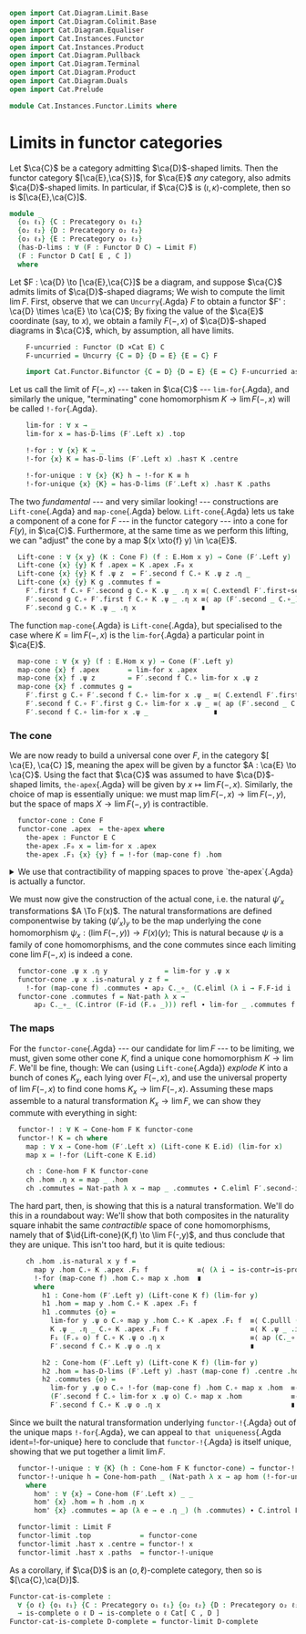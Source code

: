 ```agda
open import Cat.Diagram.Limit.Base
open import Cat.Diagram.Colimit.Base
open import Cat.Diagram.Equaliser
open import Cat.Instances.Functor
open import Cat.Instances.Product
open import Cat.Diagram.Pullback
open import Cat.Diagram.Terminal
open import Cat.Diagram.Product
open import Cat.Diagram.Duals
open import Cat.Prelude

module Cat.Instances.Functor.Limits where
```

# Limits in functor categories

Let $\ca{C}$ be a category admitting $\ca{D}$-shaped limits. Then the
functor category $[\ca{E},\ca{S}]$, for $\ca{E}$ _any_ category, also
admits $\ca{D}$-shaped limits. In particular, if $\ca{C}$ is
$(\iota,\kappa)$-complete, then so is $[\ca{E},\ca{C}]$.

```agda
module _
  {o₁ ℓ₁} {C : Precategory o₁ ℓ₁}
  {o₂ ℓ₂} {D : Precategory o₂ ℓ₂}
  {o₃ ℓ₃} {E : Precategory o₃ ℓ₃}
  (has-D-lims : ∀ (F : Functor D C) → Limit F)
  (F : Functor D Cat[ E , C ])
  where
```

<!--
```agda
  open Cone-hom
  open Terminal
  open Functor
  open Cone
  open _=>_

  import Cat.Reasoning C as C
  import Cat.Reasoning D as D
  import Cat.Reasoning E as E

  private
    module F = Functor F
```
-->

Let $F : \ca{D} \to [\ca{E},\ca{C}]$ be a diagram, and suppose $\ca{C}$
admits limits of $\ca{D}$-shaped diagrams; We wish to compute the limit
$\lim F$. First, observe that we can `Uncurry`{.Agda} $F$ to obtain a
functor $F' : \ca{D} \times \ca{E} \to \ca{C}$; By fixing the value of
the $\ca{E}$ coordinate (say, to $x$), we obtain a family $F(-, x)$ of
$\ca{D}$-shaped diagrams in $\ca{C}$, which, by assumption, all have
limits.

```agda
    F-uncurried : Functor (D ×Cat E) C
    F-uncurried = Uncurry {C = D} {D = E} {E = C} F

    import Cat.Functor.Bifunctor {C = D} {D = E} {E = C} F-uncurried as F′
```

Let us call the limit of $F(-, x)$ --- taken in $\ca{C}$ ---
`lim-for`{.Agda}, and similarly the unique, "terminating" cone
homomorphism $K \to \lim F(-, x)$ will be called `!-for`{.Agda}.

```agda
    lim-for : ∀ x → _
    lim-for x = has-D-lims (F′.Left x) .top

    !-for : ∀ {x} K → _
    !-for {x} K = has-D-lims (F′.Left x) .has⊤ K .centre

    !-for-unique : ∀ {x} {K} h → !-for K ≡ h
    !-for-unique {x} {K} = has-D-lims (F′.Left x) .has⊤ K .paths
```

The two _fundamental_ --- and very similar looking! --- constructions
are `Lift-cone`{.Agda} and `map-cone`{.Agda} below. `Lift-cone`{.Agda}
lets us take a component of a cone for $F$ --- in the functor category
--- into a cone for $F(y)$, in $\ca{C}$. Furthermore, at the same time
as we perform this lifting, we can "adjust" the cone by a map $(x
\xto{f} y) \in \ca{E}$.

```agda
  Lift-cone : ∀ {x y} (K : Cone F) (f : E.Hom x y) → Cone (F′.Left y)
  Lift-cone {x} {y} K f .apex = K .apex .F₀ x
  Lift-cone {x} {y} K f .ψ z  = F′.second f C.∘ K .ψ z .η _
  Lift-cone {x} {y} K g .commutes f =
    F′.first f C.∘ F′.second g C.∘ K .ψ _ .η x ≡⟨ C.extendl F′.first∘second ⟩
    F′.second g C.∘ F′.first f C.∘ K .ψ _ .η x ≡⟨ ap (F′.second _ C.∘_) (ap₂ C._∘_ (C.elimr (F-id (F.₀ _))) refl ∙ ap (λ e → e .η x) (K .commutes f)) ⟩
    F′.second g C.∘ K .ψ _ .η x                ∎
```

The function `map-cone`{.Agda} is `Lift-cone`{.Agda}, but specialised to
the case where $K = \lim F(-, x)$ is the `lim-for`{.Agda} a particular
point in $\ca{E}$.

```agda
  map-cone : ∀ {x y} (f : E.Hom x y) → Cone (F′.Left y)
  map-cone {x} f .apex       = lim-for x .apex
  map-cone {x} f .ψ z        = F′.second f C.∘ lim-for x .ψ z
  map-cone {x} f .commutes g =
    F′.first g C.∘ F′.second f C.∘ lim-for x .ψ _ ≡⟨ C.extendl F′.first∘second ⟩
    F′.second f C.∘ F′.first g C.∘ lim-for x .ψ _ ≡⟨ ap (F′.second _ C.∘_) (lim-for x .commutes _) ⟩
    F′.second f C.∘ lim-for x .ψ _                ∎
```

### The cone

We are now ready to build a universal cone over $F$, in the category $[
\ca{E}, \ca{C} ]$, meaning the apex will be given by a functor $A : \ca{E}
\to \ca{C}$. Using the fact that $\ca{C}$ was assumed to have
$\ca{D}$-shaped limits, `the-apex`{.Agda} will be given by $x \mapsto
\lim F(-, x)$. Similarly, the choice of map is essentially unique: we
must map $\lim F(-, x) \to \lim F(-, y)$, but the space of maps $X \to
\lim F(-, y)$ is contractible.

```agda
  functor-cone : Cone F
  functor-cone .apex  = the-apex where
    the-apex : Functor E C
    the-apex .F₀ x = lim-for x .apex
    the-apex .F₁ {x} {y} f = !-for (map-cone f) .hom
```

<details>
<summary> We use that contractibility of mapping spaces to prove
`the-apex`{.Agda} is actually a functor. </summary>

```agda
    the-apex .F-id = ap hom (!-for-unique map) where
      map : Cone-hom _ _ _
      map .hom = C.id
      map .commutes = C.idr _ ∙ C.introl F′.second-id
    the-apex .F-∘ {x} {y} {z} f g = ap hom (!-for-unique map)
      where
        map : Cone-hom _ _ _
        map .hom = the-apex .F₁ f C.∘ the-apex .F₁ g
        map .commutes {o} =
          (lim-for z .ψ o C.∘ _ C.∘ _)                               ≡⟨ C.extendl (!-for (map-cone f) .commutes) ⟩
          (F′.second f C.∘ lim-for y .ψ o C.∘ _)                     ≡⟨ ap (F′.second f C.∘_) (!-for (map-cone g) .commutes) ⟩
          (F′.second f C.∘ F′.second g C.∘ lim-for x .ψ o)           ≡⟨ C.pulll (sym F′.second∘second) ⟩
          (F′.second (f E.∘ g) C.∘ has-D-lims (F′.Left x) .top .ψ o) ∎
```

</details>

We must now give the construction of the actual cone, i.e. the natural
$\psi'_x$ transformations $A \To F(x)$. The natural transformations are
defined componentwise by taking $(\psi'_x)_y$ to be the map underlying
the cone homomorphism $\psi_x : (\lim F(-,y)) \to F(x)(y)$; This is
natural because $\psi$ is a family of cone homomorphisms, and the cone
commutes since each limiting cone $\lim F(-,x)$ is indeed a cone.

```agda
  functor-cone .ψ x .η y              = lim-for y .ψ x
  functor-cone .ψ x .is-natural y z f =
    !-for (map-cone f) .commutes ∙ ap₂ C._∘_ (C.eliml (λ i → F.F-id i .η z)) refl
  functor-cone .commutes f = Nat-path λ x →
      ap₂ C._∘_ (C.intror (F-id (F.₀ _))) refl ∙ lim-for _ .commutes f
```

### The maps

For the `functor-cone`{.Agda} --- our candidate for $\lim F$ --- to be
limiting, we must, given some other cone $K$, find a unique cone
homomorphism $K \to \lim F$. We'll be fine, though: We can (using
`Lift-cone`{.Agda}) _explode_ $K$ into a bunch of cones $K_x$, each lying
over $F(-,x)$, and use the universal property of $\lim F(-,x)$ to find
cone homs $K_x \to \lim F(-,x)$. Assuming these maps assemble to a
natural transformation $K_x \to \lim F$, we can show they commute with
everything in sight:

```agda
  functor-! : ∀ K → Cone-hom F K functor-cone
  functor-! K = ch where
    map : ∀ x → Cone-hom (F′.Left x) (Lift-cone K E.id) (lim-for x)
    map x = !-for (Lift-cone K E.id)

    ch : Cone-hom F K functor-cone
    ch .hom .η x = map _ .hom
    ch .commutes = Nat-path λ x → map _ .commutes ∙ C.eliml F′.second-id
```

The hard part, then, is showing that this is a natural transformation.
We'll do this in a roundabout way: We'll show that both composites in
the naturality square inhabit the same _contractible_ space of cone
homomorphisms, namely that of $\id{Lift-cone}(K,f) \to \lim F(-,y)$,
and thus conclude that they are unique. This isn't too hard, but it is
quite tedious:

```agda
    ch .hom .is-natural x y f =
      map y .hom C.∘ K .apex .F₁ f            ≡⟨ (λ i → is-contr→is-prop (has-D-lims (F′.Left y) .has⊤ (Lift-cone K f)) h1 h2 i .hom) ⟩
      !-for (map-cone f) .hom C.∘ map x .hom  ∎
      where
        h1 : Cone-hom (F′.Left y) (Lift-cone K f) (lim-for y)
        h1 .hom = map y .hom C.∘ K .apex .F₁ f
        h1 .commutes {o} =
          lim-for y .ψ o C.∘ map y .hom C.∘ K .apex .F₁ f  ≡⟨ C.pulll (map y .commutes ∙ C.eliml F′.second-id) ⟩
          K .ψ _ .η _ C.∘ K .apex .F₁ f                    ≡⟨ K .ψ _ .is-natural _ _ _ ⟩
          F₁ (F.₀ o) f C.∘ K .ψ o .η x                     ≡⟨ ap (C._∘ K .ψ o .η x) (C.introl (ap (λ e → e .η y) (F-id F))) ⟩
          F′.second f C.∘ K .ψ o .η x                      ∎

        h2 : Cone-hom (F′.Left y) (Lift-cone K f) (lim-for y)
        h2 .hom = has-D-lims (F′.Left y) .has⊤ (map-cone f) .centre .hom C.∘ map x .hom
        h2 .commutes {o} =
          lim-for y .ψ o C.∘ !-for (map-cone f) .hom C.∘ map x .hom  ≡⟨ C.pulll (has-D-lims (F′.Left y) .has⊤ (map-cone f) .centre .commutes) ⟩
          (F′.second f C.∘ lim-for x .ψ o) C.∘ map x .hom            ≡⟨ C.pullr (map x .commutes ∙ C.eliml F′.second-id) ⟩
          F′.second f C.∘ K .ψ o .η x                                ∎
```

Since we built the natural transformation underlying `functor-!`{.Agda}
out of the unique maps `!-for`{.Agda}, we can appeal to `that
uniqueness`{.Agda ident=!-for-unique} here to conclude that
`functor-!`{.Agda} is itself unique, showing that we put together a
limit $\lim F$.

```agda
  functor-!-unique : ∀ {K} (h : Cone-hom F K functor-cone) → functor-! K ≡ h
  functor-!-unique h = Cone-hom-path _ (Nat-path λ x → ap hom (!-for-unique hom'))
    where
      hom' : ∀ {x} → Cone-hom (F′.Left x) _ _
      hom' {x} .hom = h .hom .η x
      hom' {x} .commutes = ap (λ e → e .η _) (h .commutes) ∙ C.introl F′.second-id

  functor-limit : Limit F
  functor-limit .top            = functor-cone
  functor-limit .has⊤ x .centre = functor-! x
  functor-limit .has⊤ x .paths  = functor-!-unique
```

As a corollary, if $\ca{D}$ is an $(o,\ell)$-complete category, then so
is $[\ca{C},\ca{D}]$.

```agda
Functor-cat-is-complete :
  ∀ {o ℓ} {o₁ ℓ₁} {C : Precategory o₁ ℓ₁} {o₂ ℓ₂} {D : Precategory o₂ ℓ₂}
  → is-complete o ℓ D → is-complete o ℓ Cat[ C , D ]
Functor-cat-is-complete D-complete = functor-limit D-complete
```

<!--
```agda
module _
  {o₁ ℓ₁} {C : Precategory o₁ ℓ₁}
  {o₂ ℓ₂} {D : Precategory o₂ ℓ₂}
  {o₃ ℓ₃} {E : Precategory o₃ ℓ₃}
  (has-D-colims : ∀ (F : Functor D (C ^op)) → Colimit F)
  (F : Functor D (Cat[ E , C ] ^op))
  where

  functor-colimit : Colimit F
  functor-colimit =
    let
      lim′ : Limit (Functor.op F)
      lim′ = functor-limit
        (λ f → subst Limit F^op^op≡F (Colimit→Co-limit _ (has-D-colims (Functor.op f))))
        --                 ^^^^^^^^^ this got added as a rewrite rule so idk what giveth
        (Functor.op F)
    in Co-limit→Colimit _ lim′
```
-->